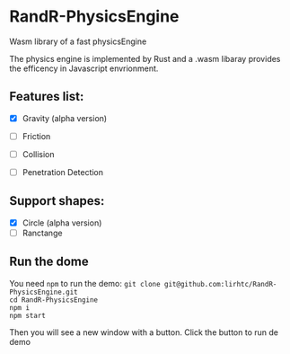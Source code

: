 # RandR-PhysicsEngine
Wasm library of a fast physicsEngine

The physics engine is implemented by Rust and a .wasm libaray provides the efficency in Javascript envrionment.

## Features list:

- [x] Gravity (alpha version)
- [ ] Friction
- [ ] Collision
- [ ] Penetration Detection


## Support shapes:
- [x] Circle (alpha version)
- [ ] Ranctange

## Run the dome

You need `npm` to run the demo:
`git clone git@github.com:lirhtc/RandR-PhysicsEngine.git`  
`cd RandR-PhysicsEngine`  
`npm i`  
`npm start`  

Then you will see a new window with a button. Click the button to run de demo